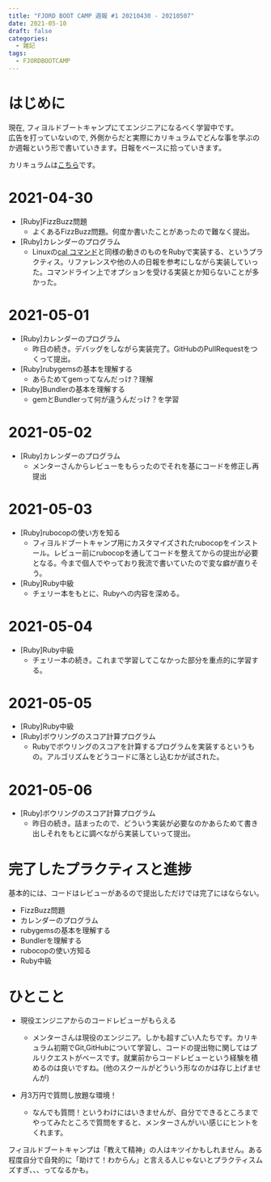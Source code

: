 ```yaml
---
title: "FJORD BOOT CAMP 週報 #1 20210430 - 20210507"
date: 2021-05-10
draft: false
categories:
  - 雑記
tags:
  - FJORDBOOTCAMP
---
```

# はじめに

現在, フィヨルドブートキャンプにてエンジニアになるべく学習中です。  
広告を打っていないので, 外側からだと実際にカリキュラムでどんな事を学ぶのか週報という形で書いていきます。日報をベースに拾っていきます。  

カリキュラムは[こちら](https://bootcamp.fjord.jp/practices)です。

# 2021-04-30

- [Ruby]FizzBuzz問題
  - よくあるFizzBuzz問題。何度か書いたことがあったので難なく提出。
- [Ruby]カレンダーのプログラム
  - Linuxの[cal コマンド](https://www.atmarkit.co.jp/ait/articles/1701/11/news016.html)と同様の動きのものをRubyで実装する、というプラクティス。リファレンスや他の人の日報を参考にしながら実装していった。コマンドライン上でオプションを受ける実装とか知らないことが多かった。

# 2021-05-01

- [Ruby]カレンダーのプログラム
  - 昨日の続き。デバッグをしながら実装完了。GitHubのPullRequestをつくって提出。
- [Ruby]rubygemsの基本を理解する
  - あらためてgemってなんだっけ？理解
- [Ruby]Bundlerの基本を理解する
  - gemとBundlerって何が違うんだっけ？を学習

# 2021-05-02

- [Ruby]カレンダーのプログラム
  - メンターさんからレビューをもらったのでそれを基にコードを修正し再提出

# 2021-05-03

- [Ruby]rubocopの使い方を知る
  - フィヨルドブートキャンプ用にカスタマイズされたrubocopをインストール。レビュー前にrubocopを通してコードを整えてからの提出が必要となる。今まで個人でやっており我流で書いていたので変な癖が直りそう。
- [Ruby]Ruby中級
  - チェリー本をもとに、Rubyへの内容を深める。

# 2021-05-04

- [Ruby]Ruby中級
  - チェリー本の続き。これまで学習してこなかった部分を重点的に学習する。

# 2021-05-05

- [Ruby]Ruby中級
- [Ruby]ボウリングのスコア計算プログラム
  - Rubyでボウリングのスコアを計算するプログラムを実装するというもの。アルゴリズムをどうコードに落とし込むかが試された。

# 2021-05-06

- [Ruby]ボウリングのスコア計算プログラム
  - 昨日の続き。詰まったので、どういう実装が必要なのかあらためて書き出しそれをもとに調べながら実装していって提出。

# 完了したプラクティスと進捗

基本的には、コードはレビューがあるので提出しただけでは完了にはならない。

- FizzBuzz問題
- カレンダーのプログラム
- rubygemsの基本を理解する
- Bundlerを理解する
- rubocopの使い方知る
- Ruby中級

# ひとこと
- 現役エンジニアからのコードレビューがもらえる
  - メンターさんは現役のエンジニア。しかも超すごい人たちです。カリキュラム初期でGit,GitHubについて学習し、コードの提出物に関してはプルリクエストがベースです。就業前からコードレビューという経験を積めるのは良いですね。(他のスクールがどういう形なのかは存じ上げませんが)

- 月3万円で質問し放題な環境！
  - なんでも質問！というわけにはいきませんが、自分でできるところまでやってみたところで質問をすると、メンターさんがいい感じにヒントをくれます。

フィヨルドブートキャンプは「教えて精神」の人はキツイかもしれません。ある程度自分で自発的に「助けて！わからん」と言える人じゃないとプラクティスムズすぎ、、、ってなるかも。
